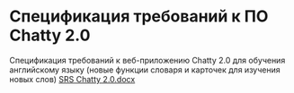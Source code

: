 # Спецификация требований к ПО Сhatty 2.0
Спецификация требований к веб-приложению Chatty 2.0 для обучения английскому языку (новые функции словаря и карточек для изучения новых слов)
[SRS Chatty 2.0.docx](https://github.com/user-attachments/files/21335755/SRS.Chatty.2.0.docx)

